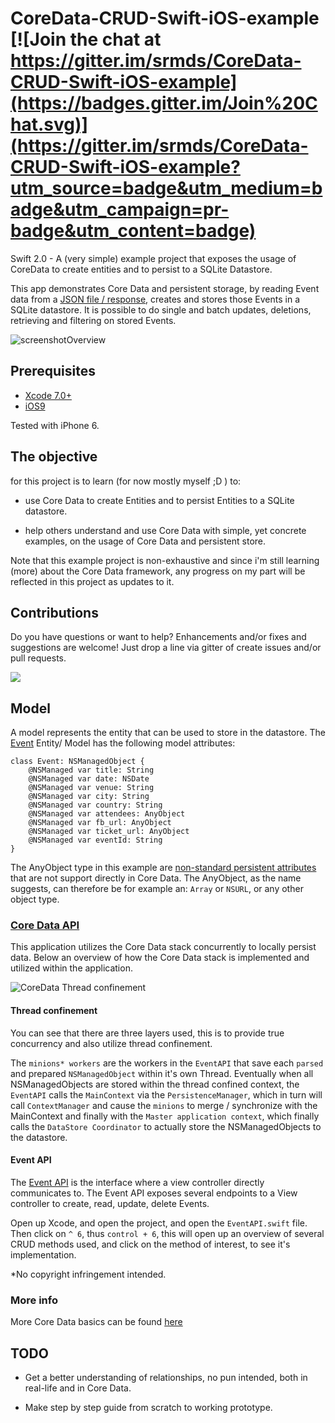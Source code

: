 # CoreData-CRUD-Swift-iOS-example [![Join the chat at https://gitter.im/srmds/CoreData-CRUD-Swift-iOS-example](https://badges.gitter.im/Join%20Chat.svg)](https://gitter.im/srmds/CoreData-CRUD-Swift-iOS-example?utm_source=badge&utm_medium=badge&utm_campaign=pr-badge&utm_content=badge)

Swift 2.0 - A (very simple) example project that exposes the usage of CoreData to create entities and to persist to a SQLite Datastore.

This app demonstrates Core Data and persistent storage, by reading Event data from a [JSON file /  response](https://github.com/srmds/CoreData-CRUD-Swift-2.0-example/blob/master/CoreDataCRUD/events.json), creates and stores those Events in a SQLite datastore. It is possible to do single and batch updates, deletions, retrieving and filtering on stored Events.

![screenshotOverview](http://i.imgur.com/V0OUsC3.jpg)

## Prerequisites

* [Xcode 7.0+](https://developer.apple.com/xcode/downloads/)
* [iOS9](https://developer.apple.com/xcode/downloads/)

Tested with iPhone 6.

## The objective

for this project is to learn (for now mostly myself ;D ) to:

- use Core Data to create Entities and to persist Entities to a SQLite datastore.

- help others understand and use Core Data with simple, yet concrete examples, on the usage of Core Data and persistent
  store.

Note that this example project is non-exhaustive and since i'm still learning (more) about the Core Data framework,
any progress on my part will be reflected in this project as updates to it.


## Contributions

Do you have questions or want to help? Enhancements and/or fixes and suggestions are welcome! Just drop a line via gitter of create issues and/or pull requests.

![](http://i.imgur.com/IItWYVW.png)

## Model

A model represents the entity that can be used to store in the datastore.
The [Event](https://github.com/srmds/CoreData-CRUD-Swift-iOS-example/blob/master/CoreDataCRUD/Event.swift) Entity/ Model has the following model attributes:

	class Event: NSManagedObject {
	    @NSManaged var title: String
	    @NSManaged var date: NSDate
	    @NSManaged var venue: String
	    @NSManaged var city: String
	    @NSManaged var country: String
	    @NSManaged var attendees: AnyObject
	    @NSManaged var fb_url: AnyObject
	    @NSManaged var ticket_url: AnyObject
	    @NSManaged var eventId: String
	}

The AnyObject type in this example are [non-standard persistent attributes](https://developer.apple.com/library/mac/documentation/Cocoa/Conceptual/CoreData/Articles/cdNSAttributes.html) that are not support directly in Core Data. The AnyObject, as the name suggests, can therefore be for example an: `Array` or `NSURL`, or any other object type.

### [Core Data API](https://developer.apple.com/library/mac/documentation/Cocoa/Conceptual/CoreData/Articles/cdBasics.html#//apple_ref/doc/uid/TP40001650-TP1)

This application utilizes the Core Data stack concurrently
to locally persist data. Below an overview of how the Core Data stack is implemented and utilized within the application.

![CoreData Thread confinement](http://i.imgur.com/vm74cWf.jpg)

#### Thread confinement

You can see that there are three layers used, this is to provide true concurrency and also utilize thread confinement.

The `minions* workers` are the workers in the `EventAPI` that save each `parsed` and prepared `NSManagedObject` within it's own Thread. Eventually when all NSManagedObjects are stored within the thread confined context, the `EventAPI` calls the `MainContext` via the `PersistenceManager`, which in turn will call `ContextManager` and cause the `minions` to merge / synchronize with the MainContext and finally with the `Master application context`, which finally calls the `DataStore Coordinator` to actually store the NSManagedObjects to the datastore.

#### Event API

The [Event API](https://github.com/srmds/CoreData-CRUD-Swift-2.0-example/blob/master/CoreDataCRUD/EventAPI.swift)
is the interface where a view controller directly communicates to. The Event API exposes several endpoints to a View controller to create, read, update, delete Events.

Open up Xcode, and open the project, and open the `EventAPI.swift` file.
Then click on `^ 6`, thus `control + 6`, this will open up an overview of several CRUD methods used, and click on the method of interest, to see it's implementation.

*No copyright infringement intended.

### More info
More Core Data basics can be found [here](https://developer.apple.com/library/ios/documentation/Cocoa/Conceptual/CoreData/Articles/cdBasics.html#//apple_ref/doc/uid/TP40001650-TP1)


## TODO

- Get a better understanding of relationships, no pun intended, both in real-life and in Core Data.

- Make step by step guide from scratch to working prototype.
